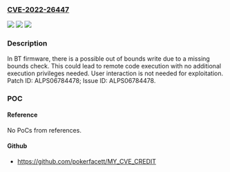 ### [CVE-2022-26447](https://cve.mitre.org/cgi-bin/cvename.cgi?name=CVE-2022-26447)
![](https://img.shields.io/static/v1?label=Product&message=MT6580%2C%20MT6735%2C%20MT6737%2C%20MT6739%2C%20MT6750S%2C%20MT6753%2C%20MT6755S%2C%20MT6757%2C%20MT6757C%2C%20MT6757CD%2C%20MT6757CH%2C%20MT6763%2C%20MT6771%2C%20MT8163%2C%20MT8167%2C%20MT8167S%2C%20MT8173%2C%20MT8183%2C%20MT8321%2C%20MT8362A%2C%20MT8385%2C%20MT8518%2C%20MT8532%2C%20MT8765%2C%20MT8788&color=blue)
![](https://img.shields.io/static/v1?label=Version&message=n%2Fa&color=blue)
![](https://img.shields.io/static/v1?label=Vulnerability&message=Remote%20Code%20Execution&color=brighgreen)

### Description

In BT firmware, there is a possible out of bounds write due to a missing bounds check. This could lead to remote code execution with no additional execution privileges needed. User interaction is not needed for exploitation. Patch ID: ALPS06784478; Issue ID: ALPS06784478.

### POC

#### Reference
No PoCs from references.

#### Github
- https://github.com/pokerfacett/MY_CVE_CREDIT


